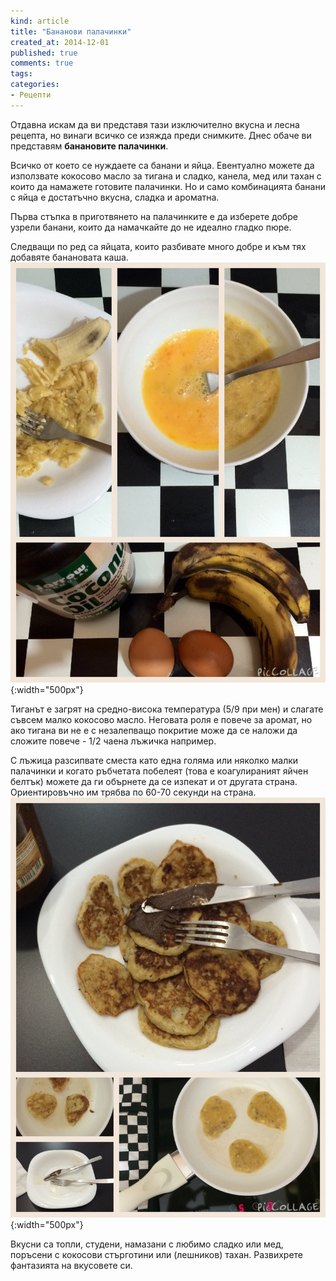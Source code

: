 ```yaml
---
kind: article
title: "Бананови палачинки"
created_at: 2014-12-01 
published: true
comments: true
tags:
categories:
- Рецепти
--- 
```

Отдавна искам да ви представя тази изключително вкусна и лесна рецепта, но винаги всичко се изяжда преди снимките. Днес обаче ви представям **банановите палачинки**.

Всичко от което се нуждаете са банани и яйца. Евентуално можете да използвате кокосово масло за тигана и сладко, канела, мед или тахан с които да намажете готовите палачинки. Но и само комбинацията банани с яйца е достатъчно вкусна, сладка и ароматна.

Първа стъпка в приготвянето на палачинките е да изберете добре узрели банани, които да намачкайте до не идеално гладко пюре. 

Следващи по ред са яйцата, които разбивате много добре и към тях добавяте банановата каша. <br />
![Палачинки1](/images/posts/Banana1.jpg){:width="500px"}<br />

Тиганът е загрят на средно-висока температура (5/9 при мен) и слагате съвсем малко кокосово масло. Неговата роля е повече за аромат, но ако тигана ви не е с незалепващо покритие може да се наложи да сложите повече - 1/2 чаена лъжичка например.

<!-- more -->

С лъжица разсипвате сместа като една голяма или няколко малки палачинки и когато ръбчетата побелеят (това е коагулираният яйчен белтък) можете да ги обърнете да се изпекат и от другата страна. Ориентировъчно им трябва по 60-70 секунди на страна.<br />
![Палачинки2](/images/posts/Banana2.jpg){:width="500px"}<br />

Вкусни са топли, студени, намазани с любимо сладко или мед, поръсени с кокосови стърготини или (лешников) тахан. Развихрете фантазията на вкусовете си.




















